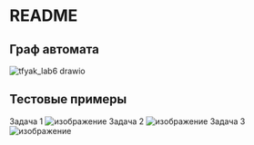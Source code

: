 # README
## Граф автомата 
![tfyak_lab6 drawio](https://github.com/user-attachments/assets/3a2ac4f2-8130-4057-95a4-86e04c6ff670)

## Тестовые примеры
Задача 1
![изображение](https://github.com/user-attachments/assets/e67b9973-89f2-4779-90e5-7aaacac06bc2)
Задача 2
![изображение](https://github.com/user-attachments/assets/c63fe031-8aae-4edf-8a21-7a62a2e6aaf1)
Задача 3
![изображение](https://github.com/user-attachments/assets/3533f4db-1d8e-448a-84f1-5688a0cf7728)




